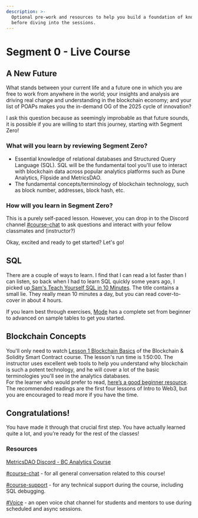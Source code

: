 ```yaml
---
description: >-
  Optional pre-work and resources to help you build a foundation of knowledge
  before diving into the sessions.
---
```


# Segment 0 - Live Course

## A New Future

What stands between your current life and a future one in which you are free to work from anywhere in the world; your insights and analysis are driving real change and understanding in the blockchain economy; and your list of POAPs makes you the in-demand OG of the 2025 cycle of innovation?

I ask this question because as seemingly improbable as that future sounds, it is possible if you are willing to start this journey, starting with Segment Zero!

### What will you learn by reviewing Segment Zero? <a href="#docs-internal-guid-02d14b97-7fff-7546-0abc-3b8bee113ae3" id="docs-internal-guid-02d14b97-7fff-7546-0abc-3b8bee113ae3"></a>

* Essential knowledge of relational databases and Structured Query Language (SQL). SQL will be the fundamental tool you'll use to interact with blockchain data across popular analytics platforms such as Dune Analytics, Flipside and MetricsDAO.&#x20;
* The fundamental concepts/terminology of blockchain technology, such as block number, addresses, block hash, etc.&#x20;

### How will you learn in Segment Zero?

This is a purely self-paced lesson. However, you can drop in to the Discord channel [#course-chat](https://discord.com/channels/902943676685230100/992490932412883064) to ask questions and interact with your fellow classmates and (instructor?)

Okay, excited and ready to get started? Let's go!

## SQL

There are a couple of ways to learn. I find that I can read a lot faster than I can listen, so back when I had to learn SQL quickly some years ago, I picked up[ Sam's Teach Yourself SQL in 10 Minutes](https://www.amazon.com/SQL-Minutes-Sams-Teach-Yourself-ebook/dp/B07ZKVJPR8/ref=sr\_1\_3?keywords=Teach+Yourself+SQL+in+20+minutes\&qid=1656449023\&sr=8-3). The title contains a small lie. They really mean 10 minutes a day, but you can read cover-to-cover in about 4 hours.

If you learn best through exercises, [Mode](https://mode.com/sql-tutorial/) has a complete set from beginner to advanced on sample tables to get you started.

## Blockchain Concepts

You'll only need to watch [Lesson 1 Blockchain Basics](https://youtu.be/gyMwXuJrbJQ?t=547) of the Blockchain & Solidity Smart Contract course. The lesson's run time is 1:50:00. The instructor uses excellent web tools to help you understand why blockchain is such a potent technology, and he will cover a lot of the basic terminologies you'll see in the analytics databases.\
For the learner who would prefer to read, [here’s a good beginner resource](https://www.odysseydao.com/pathways/intro-to-web3). The recommended readings are the first four lessons of Intro to Web3, but you are encouraged to read more if you have the time.

## Congratulations!

You have made it through that crucial first step. You have actually learned quite a lot, and you’re ready for the rest of the classes!

### Resources

[MetricsDAO Discord - BC Analytics Course](https://discord.gg/yhumK9TaV2)

[#course-chat](https://discord.com/channels/902943676685230100/992490932412883064) - for all general conversation related to this course!

[#course-support](https://discord.com/channels/902943676685230100/992491191578923140) - for any technical support during the course, including SQL debugging.

[#Voice](https://discord.com/channels/902943676685230100/992491297841614979) - an open voice chat channel for students and mentors to use during scheduled and async sessions.
